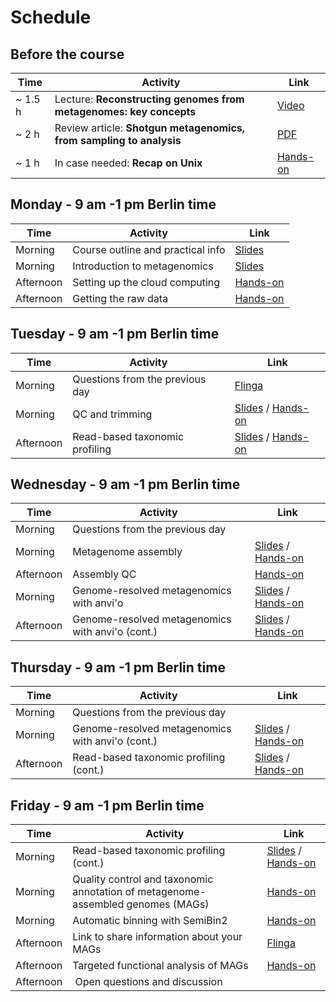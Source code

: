 # Schedule

## Before the course

|Time   |Activity                                                           |Link                                                |
|-------|-------------------------------------------------------------------|----------------------------------------------------|
|~ 1.5 h|Lecture: __Reconstructing genomes from metagenomes: key concepts__ |[Video](https://www.youtube.com/watch?v=RjNdHGK4ruo)|
|~ 2 h  |Review article: __Shotgun metagenomics, from sampling to analysis__|[PDF](Articles/nbt.3935.pdf)                        |
|~ 1 h  |In case needed: __Recap on Unix__                                  |[Hands-on](command-line-basics.md)                  |

## Monday - 9 am -1 pm Berlin time

|Time     |Activity                         |Link                                                                             |
|---------|---------------------------------|---------------------------------------------------------------------------------|
|Morning  |Course outline and practical info|[Slides](Lectures/course-outline-and-practical-info.pdf)                         |
|Morning  |Introduction to metagenomics     |[Slides](Lectures/introduction-to-metagenomics.pdf)                              |
|Afternoon|Setting up the cloud computing   |[Hands-on](exercises.md#setting-up-the-cloud-computing)                          |
|Afternoon|Getting the raw data             |[Hands-on](exercises.md#getting-the-raw-data)                                    |

## Tuesday - 9 am -1 pm Berlin time

|Time     |Activity                       |Link                                                                                                           |
|---------|-------------------------------|---------------------------------------------------------------------------------------------------------------|
|Morning  |Questions from the previous day|[Flinga](https://flinga.fi/s/FFQ5876)                                                                          |
|Morning  |QC and trimming                |[Slides](Lectures/QC-and-trimming.pdf) / [Hands-on](exercises.md#qc-and-trimming)                              |
|Afternoon|Read-based taxonomic profiling |[Slides](Lectures/read-based-taxonomic-profiling.pdf) / [Hands-on](exercises.md#read-based-taxonomic-profiling)|

## Wednesday - 9 am -1 pm Berlin time

|Time     |Activity|Link|
|---------|--------|----|
|Morning  |Questions from the previous day||
|Morning  |Metagenome assembly            |[Slides](Lectures/Assembly-and-QC.pdf) / [Hands-on](exercises.md#metagenome-assembly)                          |
|Afternoon|Assembly QC                    |[Hands-on](exercises.md#assembly-qc)                                                                           |
|Morning|Genome-resolved metagenomics with anvi'o |[Slides](Lectures/genome-resolved-metagenomics.pdf) / [Hands-on](exercises.md#genome-resolved-metagenomics-with-anvio)|
|Afternoon|Genome-resolved metagenomics with anvi'o (cont.) |[Slides](Lectures/genome-resolved-metagenomics.pdf) / [Hands-on](exercises.md#genome-resolved-metagenomics-with-anvio)|

## Thursday - 9 am -1 pm Berlin time

|Time     |Activity|Link|
|---------|--------|----|
|Morning  |Questions from the previous day||
|Morning|Genome-resolved metagenomics with anvi'o (cont.) |[Slides](Lectures/genome-resolved-metagenomics.pdf) / [Hands-on](exercises.md#genome-resolved-metagenomics-with-anvio)|
|Afternoon|Read-based taxonomic profiling (cont.)            |[Slides](Lectures/read-based-taxonomic-profiling.pdf) / [Hands-on](exercises.md#read-based-taxonomic-profiling)       |


## Friday - 9 am -1 pm Berlin time

|Time     |Activity|Link|
|---------|--------|----|
|Morning|Read-based taxonomic profiling (cont.)            |[Slides](Lectures/read-based-taxonomic-profiling.pdf) / [Hands-on](exercises.md#read-based-taxonomic-profiling)       |
|Morning|Quality control and taxonomic annotation of metagenome-assembled genomes (MAGs) |[Hands-on](exercises.md#quality-control-and-taxonomic-annotation-of-metagenome-assembled-genomes-mags) |
|Morning| Automatic binning with SemiBin2| [Hands-on](exercises.md#automatic-binning-with-semibin2)|
|Afternoon |Link to share information about your MAGs |[Flinga](https://flinga.fi/s/F6THBW8)|
|Afternoon | Targeted functional analysis of MAGs | [Hands-on](exercises.md#targeted-functional-analysis-of-mags) |
|Afternoon | Open questions and discussion|||
